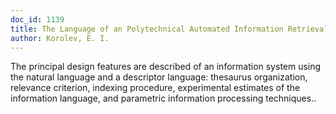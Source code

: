 ```yaml
---
doc_id: 1139
title: The Language of an Polytechnical Automated Information Retrieval System
author: Korolev, E. I.
---
```


The principal design features are described of an information system using
the natural language and a descriptor language:  thesaurus organization,
relevance criterion, indexing procedure, experimental estimates of the 
information language, and parametric information processing techniques..